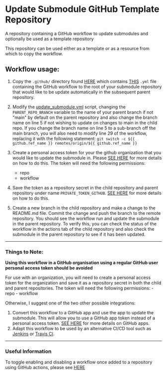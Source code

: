 # Update Submodule GitHub Template Repository
A repository containing a GitHub workflow to update submodules and optionally be used as a template repository

This repository can be used either as a template or as a resource from which to copy the workflow.

## Workflow usage:
1. Copy the `.github/` directory found [HERE](https://https://github.com/JackEAllen/Update_Submodule_Action_Template/blob/main/.github/workflows) which contains [THIS](https://https://github.com/JackEAllen/Update_Submodule_Action_Template/blob/main/.github/workflows/update_submodule.yml) `.yml` file containing the GitHub workflow to the root of your submodule repository that would like to be update automatically in the subsequent parent repository.

2. Modify the [update_submodule.yml](https://https://github.com/JackEAllen/Update_Submodule_Action_Template/blob/main/.github/workflows/update_submodule.yml) script, changing the `PARENT_REPO_BRANCH` variable to the name of your parent branch if not "main" by default on the parent repository and also change the branch name on line 5 if not wishing to update on changes to main in the child repo.
If you change the branch name on line 5 to a sub-branch off the main branch, you will also need to modify line 29 of the workflow, replacing it with the following statement: `git switch -c ${{ github.ref_name }} remotes/origin/${{ github.ref_name }}`

3. Create a personal access token for your the github organization that you would like to update the submodule in. Please [SEE HERE](https://docs.github.com/en/authentication/keeping-your-account-and-data-secure/creating-a-personal-access-token) for more details on how to do this. The token will need the following permissions:
    - repo
    - workflow

4. Save the token as a repository secret in the child repository and parent repository under name `PRIVATE_TOKEN_GITHUB`. [SEE HERE](https://docs.github.com/en/actions/security-guides/encrypted-secrets) for more details on how to do this.

5. Create a new branch in the child repository and make a change to the README.md file. Commit the change and push the branch to the remote repository. You should see the workflow run and update the submodule in the parent repository. To verify this, you can check the status of the workflow in the actions tab of the child repository and also check the submodule in the parent repository to see if it has been updated. 

---

### Things to Note:

**Using this workflow in a GitHub organisation using a regular GitHub user personal access token should be avoided**

For use with an organization, you will need to create a personal access token for the organization and save it as a repository secret in both the child and parent repositories. The token will need the following permissions:
    - repo
    - workflow

Otherwise, I suggest one of the two other possible integrations:
1. Convert this workflow to a GitHub app and use the app to update the submodule. This will allow you to use a GitHub app token instead of a personal access token. [SEE HERE](https://docs.github.com/en/developers/apps/getting-started-with-apps/about-apps) for more details on GitHub apps.
2. Adapt this workflow to be used by an alternative CI/CD tool such as [Jenkins](https://www.jenkins.io/doc/tutorials/) or [Travis CI](https://docs.travis-ci.com/user/tutorial/).

---

### Useful Information
To toggle enabling and disabling a workflow once added to a repository using GitHub actions, please see [HERE](https://docs.github.com/en/actions/managing-workflow-runs/disabling-and-enabling-a-workflow)
